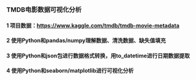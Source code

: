 ### TMDB电影数据可视化分析
#### 1 项目数据：https://www.kaggle.com/tmdb/tmdb-movie-metadata
#### 2 使用Python和pandas/numpy理解数据、清洗数据、缺失值填充
#### 3 使用Python和json包进行数据格式转换，用to_datetime进行日期数据提取
#### 4 使用Python和seaborn/matplotlib进行可视化分析
